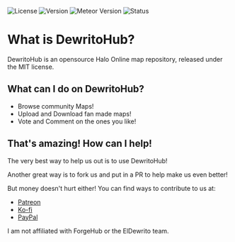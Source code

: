 ![License](https://img.shields.io/badge/license-MIT-blue.svg) ![Version](https://img.shields.io/badge/version-0.0.0-orange.svg)
![Meteor Version](https://img.shields.io/badge/meteor-1.6.1-green.svg)
![Status](https://img.shields.io/badge/status-pre_alpha-black.svg)

# What is DewritoHub?
DewritoHub is an opensource Halo Online map repository, released under the MIT license.

## What can I do on DewritoHub?

* Browse community Maps!
* Upload and Download fan made maps!
* Vote and Comment on the ones you like!

## That's amazing! How can I help!

The very best way to help us out is to use DewritoHub!

Another great way is to fork us and put in a PR to help make us even better!

But money doesn't hurt either! You can find ways to contribute to us at:

* [Patreon](https://Patreon.com/finchMFG)
* [Ko-fi](https://ko-fi.com/finchMFG)
* [PayPal](https://paypal.me/finchMFG)

I am not affiliated with ForgeHub or the ElDewrito team.
